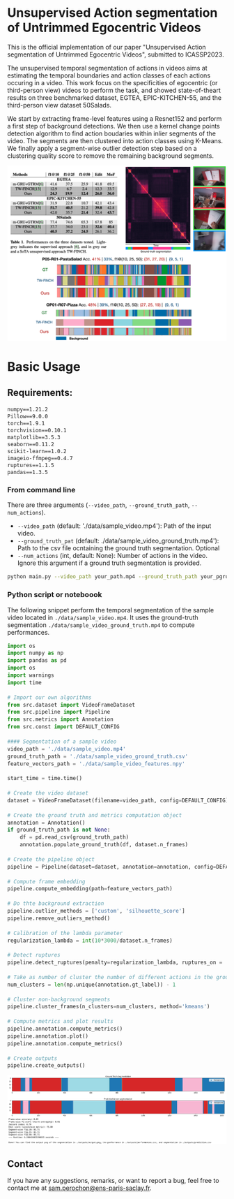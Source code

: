 # Unsupervised Action segmentation of Untrimmed Egocentric Videos
This is the official implementation of our paper "Unsupervised Action segmentation of Untrimmed Egocentric Videos", submitted to ICASSP2023.


The unsupervised temporal segmentation of actions in videos aims at estimating the temporal boundaries and action classes of each actions occuring in a video. This work focus on the specificities of egocentric (or third-person view) videos to perform the task, and showed state-of-theart results on three benchmarked dataset, EGTEA, EPIC-KITCHEN-55, and the third-person view dataset 50Salads. 

We start by extracting frame-level features using a Resnet152 and perform a first step of background detections. We then use a kernel change points detection algorithm to find action boudaries within inlier segments of the video. The segments are then clustered into action classes using K-Means. We finally apply a segment-wise outlier detection step based on a clustering quality score to remove the remaining background segments.

![](./images/im.png)

# Basic Usage


## Requirements:
```
numpy==1.21.2
Pillow==9.0.0
torch==1.9.1
torchvision==0.10.1
matplotlib==3.5.3
seaborn==0.11.2
scikit-learn==1.0.2
imageio-ffmpeg==0.4.7
ruptures==1.1.5
pandas==1.3.5
```



### From command line

There are three arguments  (`--video_path`, `--ground_truth_path`, `--num_actions`).
- `--video_path` (default: './data/sample_video.mp4'): Path of the input video.
- `--ground_truth_pat` (default: ./data/sample_video_ground_truth.mp4'): Path to the csv file ocntaining the ground truth segmentation. Optional
- `--num_actions` (int, default: None): Number of actions in the video. Ignore this argument if a ground truth segmentation is provided.

```bash
python main.py --video_path your_path.mp4 --ground_truth_path your_pground_truth_path_if_any.csv --num_actions number_of_actions
```

### Python script or noteboook


The following snippet perform the temporal segmentation of the sample video located in `./data/sample_video.mp4`.
It uses the ground-truth segmentation `./data/sample_video_ground_truth.mp4` to compute performances.

```python
import os
import numpy as np
import pandas as pd
import os
import warnings
import time

# Import our own algorithms
from src.dataset import VideoFrameDataset
from src.pipeline import Pipeline
from src.metrics import Annotation
from src.const import DEFAULT_CONFIG

#### Segmentation of a sample video
video_path = './data/sample_video.mp4'
ground_truth_path = './data/sample_video_ground_truth.csv'
feature_vectors_path = './data/sample_video_features.npy'

start_time = time.time()

# Create the video dataset
dataset = VideoFrameDataset(filename=video_path, config=DEFAULT_CONFIG)

# Create the ground truth and metrics computation object
annotation = Annotation()
if ground_truth_path is not None:
    df = pd.read_csv(ground_truth_path)
    annotation.populate_ground_truth(df, dataset.n_frames)

# Create the pipeline object
pipeline = Pipeline(dataset=dataset, annotation=annotation, config=DEFAULT_CONFIG, verbosity=0)

# Compute frame embedding
pipeline.compute_embedding(path=feature_vectors_path)

# Do thte background extraction
pipeline.outlier_methods = ['custom', 'silhouette_score']
pipeline.remove_outliers_method()

# Calibration of the lambda parameter 
regularization_lambda = int(10*3000/dataset.n_frames)

# Detect ruptures
pipeline.detect_ruptures(penalty=regularization_lambda, ruptures_on = 'embedding_ts', remove_outliers=True, verbose=False)

# Take as number of cluster the number of different actions in the ground truth
num_clusters = len(np.unique(annotation.gt_label)) - 1

# Cluster non-background segments
pipeline.cluster_frames(n_clusters=num_clusters, method='kmeans')

# Compute metrics and plot results
pipeline.annotation.compute_metrics()
pipeline.annotation.plot()
pipeline.annotation.compute_metrics()

# Create outputs
pipeline.create_outputs()
```

![](./images/output.png)


## Contact

If you have any suggestions, remarks, or want to report a bug, feel free to contact me at sam.perochon@ens-paris-saclay.fr.
